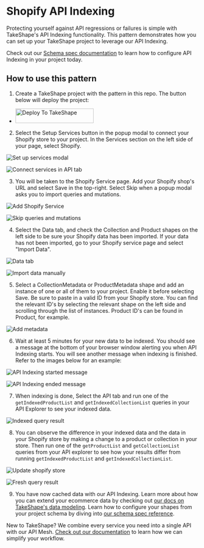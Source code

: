 # Shopify API Indexing

Protecting yourself against API regressions or failures is simple with TakeShape's API Indexing functionality. This pattern demonstrates how you can set up your TakeShape project to leverage our API Indexing.

Check out our [Schema spec documentation](https://app.takeshape.io/docs/schema/spec#indexedshapes) to learn how to configure API Indexing in your project today.

## How to use this pattern

1. Create a TakeShape project with the pattern in this repo. The button below will deploy the project:

- <a href="https://app.takeshape.io/add-to-takeshape?repo=https://github.com/takeshape/shopify-api-indexing/tree/create-shopify-api-indexing-pattern" target="_blank"><img alt="Deploy To TakeShape" src="https://camo.githubusercontent.com/1b580e3ce353d235bde0f376ca35b0fb26d685f3750a3013ae4b225dd3aaf344/68747470733a2f2f696d616765732e74616b6573686170652e696f2f32636363633832352d373062652d343331632d396261302d3130616233386563643361372f6465762f38653266376264612d306530382d346564652d613534362d3664663539626536613862622f4465706c6f79253230746f25323054616b65536861706525343032782e706e673f6175746f3d666f726d6174253243636f6d7072657373" width="205" height="38" data-canonical-src="https://images.takeshape.io/2cccc825-70be-431c-9ba0-10ab38ecd3a7/dev/8e2f7bda-0e08-4ede-a546-6df59be6a8bb/Deploy%20to%20TakeShape%402x.png?auto=format%2Ccompress" style="max-width:100%;"></a>

2. Select the Setup Services button in the popup modal to connect your Shopify store to your project. In the Services section on the left side of your page, select Shopify.

![Set up services modal](./images/modal.png)

![Connect services in API tab](./images/api-connect-services.png)

3. You will be taken to the Shopify Service page. Add your Shopify shop's URL and select Save in the top-right. Select Skip when a popup modal asks you to import queries and mutations.

![Add Shopify Service](./images/add-shopify-service.png)

![Skip queries and mutations](./images/skip.png)

4. Select the Data tab, and check the Collection and Product shapes on the left side to be sure your Shopify data has been imported. If your data has not been imported, go to your Shopify service page and select "Import Data".

![Data tab](./images/data-tab.png)

![Import data manually](./images/import-data-manually.png)

5. Select a CollectionMetadata or ProductMetadata shape and add an instance of one or all of them to your project. Enable it before selecting Save. Be sure to paste in a valid ID from your Shopify store. You can find the relevant ID's by selecting the relevant shape on the left side and scrolling through the list of instances. Product ID's can be found in Product, for example.

![Add metadata](./images/metadata.png)

6. Wait at least 5 minutes for your new data to be indexed. You should see a message at the bottom of your browser window alerting you when API Indexing starts. You will see another message when indexing is finished. Refer to the images below for an example:

![API Indexing started message](./images/started_indexing.png)

![API Indexing ended message](./images/finished_indexing.png)

7. When indexing is done, Select the API tab and run one of the `getIndexedProductList` and `getIndexedCollectionList` queries in your API Explorer to see your indexed data.

![Indexed query result](./images/indexed-result.png)

8. You can observe the difference in your indexed data and the data in your Shopify store by making a change to a product or collection in your store. Then run one of the `getProductList` and `getCollectionList` queries from your API explorer to see how your results differ from running `getIndexedProductList` and `getIndexedCollectionList`.

![Update shopify store](./images/update-shopify.png)

![Fresh query result](./images/fresh-result.png)

9. You have now cached data with our API Indexing. Learn more about how you can extend your ecommerce data by checking out [our docs on TakeShape's data modeling](https://app.takeshape.io/docs/data/modeling). Learn how to configure your shapes from your project schema by diving into [our schema spec reference](https://app.takeshape.io/docs/schema/spec#shapes).

New to TakeShape? We combine every service you need into a single API with our API Mesh. [Check out our documentation](https://app.takeshape.io/docs/major-concepts) to learn how we can simplify your workflow.
